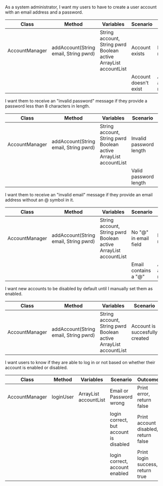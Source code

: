 As a system administrator,
I want my users to have to create a user account with an email address and a password.

| Class          | Method                                | Variables                                                                          | Scenario              | Outcome                         |
|----------------|---------------------------------------|------------------------------------------------------------------------------------|-----------------------|---------------------------------|
| AccountManager | addAccount(String email, String pwrd) | String account, <br/>String pwrd<br/>Boolean active <br/>ArrayList<Account> accountList | Account exists        | Print error, return false       |
|                |                                       |                                                                                    | Account doesn't exist | Add to accountList, return true |



I want them to receive an "invalid password" message if they provide a
password less than 8 characters in length.

| Class          | Method                                | Variables                                                                          | Scenario                | Outcome                         |
|----------------|---------------------------------------|------------------------------------------------------------------------------------|-------------------------|---------------------------------|
| AccountManager | addAccount(String email, String pwrd) | String account, <br/>String pwrd<br/>Boolean active<br/> ArrayList<Account> accountList | Invalid password length | Print error, return false       |
|                |                                       |                                                                                    | Valid password length   | Add to accountList, return true |




I want them to receive an "invalid email" message if they provide an email
address without an @ symbol in it.

| Class          | Method                                | Variables                                                                          | Scenario              | Outcome                         |
|----------------|---------------------------------------|------------------------------------------------------------------------------------|-----------------------|---------------------------------|
| AccountManager | addAccount(String email, String pwrd) | String account, <br/>String pwrd<br/>Boolean active <br/>ArrayList<Account> accountList | No "@" in email field | Print error, return false       |
|                |                                       |                                                                                    | Email contains a "@"  | Add to accountList, return true |



I want new accounts to be disabled by default until I manually set them as enabled.

| Class          | Method                                | Variables                                                                          | Scenario                       | Outcome                                      |
|----------------|---------------------------------------|------------------------------------------------------------------------------------|--------------------------------|----------------------------------------------|
| AccountManager | addAccount(String email, String pwrd) | String account, <br/>String pwrd<br/>Boolean active ArrayList<Account> accountList | Account is succesfully created | "Active" bool always set to false by default |



I want users to know if they are able to log in or not based on whether their
account is enabled or disabled.

| Class          | Method    | Variables                      | Scenario                               | Outcome                              |
|----------------|-----------|--------------------------------|----------------------------------------|--------------------------------------|
| AccountManager | loginUser | ArrayList<Account> accountList | Email or Password wrong                | Print error, return false            |
|                |           |                                | login correct, but account is disabled | Print account disabled, return false |
|                |           |                                | login correct, account enabled         | Print login success, return true     |



